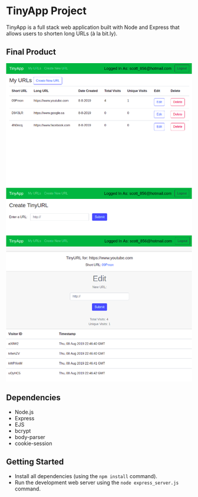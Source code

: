 # TinyApp Project

TinyApp is a full stack web application built with Node and Express that allows users to shorten long URLs (à la bit.ly).

## Final Product

!["Url-Page"](./docs/urls-page.png)
!["urls-new-page"](./docs/urls-new-page.png)
!["urls-shortURL-page"](./docs/urls-shortURL-page.png)

## Dependencies

- Node.js
- Express
- EJS
- bcrypt
- body-parser
- cookie-session

## Getting Started

- Install all dependencies (using the `npm install` command).
- Run the development web server using the `node express_server.js` command.